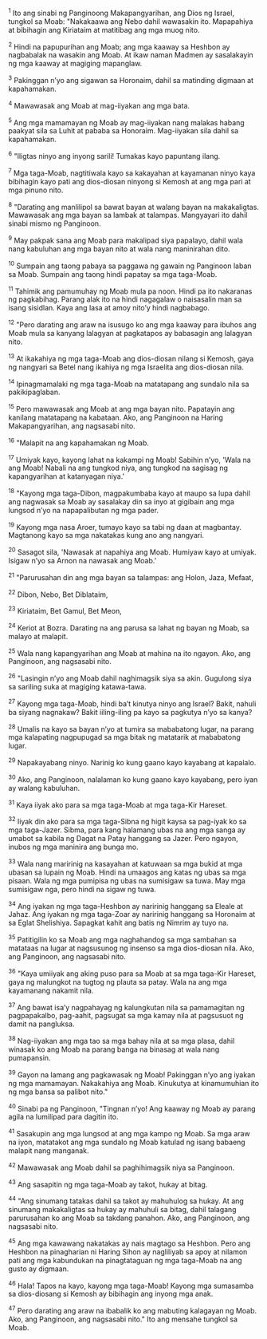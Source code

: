 <sup>1</sup>
Ito ang sinabi ng Panginoong Makapangyarihan, ang Dios ng Israel, tungkol sa Moab: "Nakakaawa ang Nebo dahil wawasakin ito. Mapapahiya at bibihagin ang Kiriataim at matitibag ang mga muog nito. 

<sup>2</sup>
Hindi na papupurihan ang Moab; ang mga kaaway sa Heshbon ay nagbabalak na wasakin ang Moab. At ikaw naman Madmen ay sasalakayin ng mga kaaway at magiging mapanglaw. 

<sup>3</sup>
Pakinggan nʼyo ang sigawan sa Horonaim, dahil sa matinding digmaan at kapahamakan. 

<sup>4</sup>
Mawawasak ang Moab at mag-iiyakan ang mga bata. 

<sup>5</sup>
Ang mga mamamayan ng Moab ay mag-iiyakan nang malakas habang paakyat sila sa Luhit at pababa sa Honoraim. Mag-iiyakan sila dahil sa kapahamakan. 

<sup>6</sup>
"Iligtas ninyo ang inyong sarili! Tumakas kayo papuntang ilang. 

<sup>7</sup>
Mga taga-Moab, nagtitiwala kayo sa kakayahan at kayamanan ninyo kaya bibihagin kayo pati ang dios-diosan ninyong si Kemosh at ang mga pari at mga pinuno nito. 

<sup>8</sup>
"Darating ang manlilipol sa bawat bayan at walang bayan na makakaligtas. Mawawasak ang mga bayan sa lambak at talampas. Mangyayari ito dahil sinabi mismo ng Panginoon. 

<sup>9</sup>
May pakpak sana ang Moab para makalipad siya papalayo, dahil wala nang kabuluhan ang mga bayan nito at wala nang maninirahan dito. 

<sup>10</sup>
Sumpain ang taong pabaya sa paggawa ng gawain ng Panginoon laban sa Moab. Sumpain ang taong hindi papatay sa mga taga-Moab. 

<sup>11</sup>
Tahimik ang pamumuhay ng Moab mula pa noon. Hindi pa ito nakaranas ng pagkabihag. Parang alak ito na hindi nagagalaw o naisasalin man sa isang sisidlan. Kaya ang lasa at amoy nitoʼy hindi nagbabago. 

<sup>12</sup>
"Pero darating ang araw na isusugo ko ang mga kaaway para ibuhos ang Moab mula sa kanyang lalagyan at pagkatapos ay babasagin ang lalagyan nito. 

<sup>13</sup>
At ikakahiya ng mga taga-Moab ang dios-diosan nilang si Kemosh, gaya ng nangyari sa Betel nang ikahiya ng mga Israelita ang dios-diosan nila. 

<sup>14</sup>
Ipinagmamalaki ng mga taga-Moab na matatapang ang sundalo nila sa pakikipaglaban. 

<sup>15</sup>
Pero mawawasak ang Moab at ang mga bayan nito. Papatayin ang kanilang matatapang na kabataan. Ako, ang Panginoon na Haring Makapangyarihan, ang nagsasabi nito. 

<sup>16</sup>
"Malapit na ang kapahamakan ng Moab. 

<sup>17</sup>
Umiyak kayo, kayong lahat na kakampi ng Moab! Sabihin nʼyo, 'Wala na ang Moab! Nabali na ang tungkod niya, ang tungkod na sagisag ng kapangyarihan at katanyagan niya.' 

<sup>18</sup>
"Kayong mga taga-Dibon, magpakumbaba kayo at maupo sa lupa dahil ang nagwasak sa Moab ay sasalakay din sa inyo at gigibain ang mga lungsod nʼyo na napapalibutan ng mga pader. 

<sup>19</sup>
Kayong mga nasa Aroer, tumayo kayo sa tabi ng daan at magbantay. Magtanong kayo sa mga nakatakas kung ano ang nangyari. 

<sup>20</sup>
Sasagot sila, 'Nawasak at napahiya ang Moab. Humiyaw kayo at umiyak. Isigaw nʼyo sa Arnon na nawasak ang Moab.' 

<sup>21</sup>
"Parurusahan din ang mga bayan sa talampas: ang Holon, Jaza, Mefaat, 

<sup>22</sup>
Dibon, Nebo, Bet Diblataim, 

<sup>23</sup>
Kiriataim, Bet Gamul, Bet Meon, 

<sup>24</sup>
Keriot at Bozra. Darating na ang parusa sa lahat ng bayan ng Moab, sa malayo at malapit. 

<sup>25</sup>
Wala nang kapangyarihan ang Moab at mahina na ito ngayon. Ako, ang Panginoon, ang nagsasabi nito. 

<sup>26</sup>
"Lasingin nʼyo ang Moab dahil naghimagsik siya sa akin. Gugulong siya sa sariling suka at magiging katawa-tawa. 

<sup>27</sup>
Kayong mga taga-Moab, hindi baʼt kinutya ninyo ang Israel? Bakit, nahuli ba siyang nagnakaw? Bakit iiling-iling pa kayo sa pagkutya nʼyo sa kanya? 

<sup>28</sup>
Umalis na kayo sa bayan nʼyo at tumira sa mababatong lugar, na parang mga kalapating nagpupugad sa mga bitak ng matatarik at mababatong lugar. 

<sup>29</sup>
Napakayabang ninyo. Narinig ko kung gaano kayo kayabang at kapalalo. 

<sup>30</sup>
Ako, ang Panginoon, nalalaman ko kung gaano kayo kayabang, pero iyan ay walang kabuluhan. 

<sup>31</sup>
Kaya iiyak ako para sa mga taga-Moab at mga taga-Kir Hareset. 

<sup>32</sup>
Iiyak din ako para sa mga taga-Sibna ng higit kaysa sa pag-iyak ko sa mga taga-Jazer. Sibma, para kang halamang ubas na ang mga sanga ay umabot sa kabila ng Dagat na Patay hanggang sa Jazer. Pero ngayon, inubos ng mga maninira ang bunga mo. 

<sup>33</sup>
Wala nang maririnig na kasayahan at katuwaan sa mga bukid at mga ubasan sa lupain ng Moab. Hindi na umaagos ang katas ng ubas sa mga pisaan. Wala ng mga pumipisa ng ubas na sumisigaw sa tuwa. May mga sumisigaw nga, pero hindi na sigaw ng tuwa. 

<sup>34</sup>
Ang iyakan ng mga taga-Heshbon ay naririnig hanggang sa Eleale at Jahaz. Ang iyakan ng mga taga-Zoar ay naririnig hanggang sa Horonaim at sa Eglat Shelishiya. Sapagkat kahit ang batis ng Nimrim ay tuyo na. 

<sup>35</sup>
Patitigilin ko sa Moab ang mga naghahandog sa mga sambahan sa matataas na lugar at nagsusunog ng insenso sa mga dios-diosan nila. Ako, ang Panginoon, ang nagsasabi nito. 

<sup>36</sup>
"Kaya umiiyak ang aking puso para sa Moab at sa mga taga-Kir Hareset, gaya ng malungkot na tugtog ng plauta sa patay. Wala na ang mga kayamanang nakamit nila. 

<sup>37</sup>
Ang bawat isaʼy nagpahayag ng kalungkutan nila sa pamamagitan ng pagpapakalbo, pag-aahit, pagsugat sa mga kamay nila at pagsusuot ng damit na pangluksa. 

<sup>38</sup>
Nag-iiyakan ang mga tao sa mga bahay nila at sa mga plasa, dahil winasak ko ang Moab na parang banga na binasag at wala nang pumapansin. 

<sup>39</sup>
Gayon na lamang ang pagkawasak ng Moab! Pakinggan nʼyo ang iyakan ng mga mamamayan. Nakakahiya ang Moab. Kinukutya at kinamumuhian ito ng mga bansa sa palibot nito." 

<sup>40</sup>
Sinabi pa ng Panginoon, "Tingnan nʼyo! Ang kaaway ng Moab ay parang agila na lumilipad para dagitin ito. 

<sup>41</sup>
Sasakupin ang mga lungsod at ang mga kampo ng Moab. Sa mga araw na iyon, matatakot ang mga sundalo ng Moab katulad ng isang babaeng malapit nang manganak. 

<sup>42</sup>
Mawawasak ang Moab dahil sa paghihimagsik niya sa Panginoon. 

<sup>43</sup>
Ang sasapitin ng mga taga-Moab ay takot, hukay at bitag. 

<sup>44</sup>
"Ang sinumang tatakas dahil sa takot ay mahuhulog sa hukay. At ang sinumang makakaligtas sa hukay ay mahuhuli sa bitag, dahil talagang parurusahan ko ang Moab sa takdang panahon. Ako, ang Panginoon, ang nagsasabi nito. 

<sup>45</sup>
Ang mga kawawang nakatakas ay nais magtago sa Heshbon. Pero ang Heshbon na pinagharian ni Haring Sihon ay nagliliyab sa apoy at nilamon pati ang mga kabundukan na pinagtataguan ng mga taga-Moab na ang gusto ay digmaan. 

<sup>46</sup>
Hala! Tapos na kayo, kayong mga taga-Moab! Kayong mga sumasamba sa dios-diosang si Kemosh ay bibihagin ang inyong mga anak. 

<sup>47</sup>
Pero darating ang araw na ibabalik ko ang mabuting kalagayan ng Moab. Ako, ang Panginoon, ang nagsasabi nito." Ito ang mensahe tungkol sa Moab.